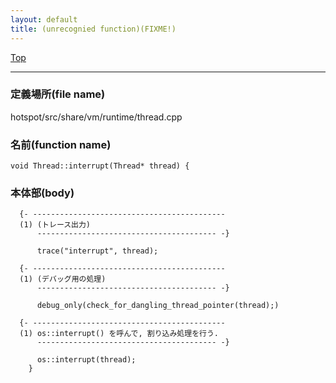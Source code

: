 ```yaml
---
layout: default
title: (unrecognied function)(FIXME!)
---
```

[Top](../index.html)

--- 
### 定義場所(file name)
hotspot/src/share/vm/runtime/thread.cpp

### 名前(function name)
```
void Thread::interrupt(Thread* thread) {
```

### 本体部(body)
```
  {- -------------------------------------------
  (1) (トレース出力)
      ---------------------------------------- -}

	  trace("interrupt", thread);

  {- -------------------------------------------
  (1) (デバッグ用の処理)
      ---------------------------------------- -}

	  debug_only(check_for_dangling_thread_pointer(thread);)

  {- -------------------------------------------
  (1) os::interrupt() を呼んで, 割り込み処理を行う.
      ---------------------------------------- -}

	  os::interrupt(thread);
	}
	
```


